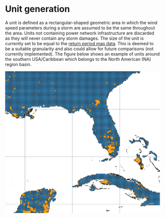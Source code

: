 # Unit generation

A unit is defined as a rectangular-shaped geometric area in which the wind speed parameters during a storm are assumed to be
the same throughout the area. Units not containing power network infrastructure are discarded as they will never contain any storm damages.
The size of the unit is currently set to be equal to the [return period map data](../download/power_download_stormtracks.md).
This is deemed to be a suitable granularity and also could allow for future comparisons (not currently implemented). The
figure below shows an example of units around the southern USA/Caribbean which belongs to the North American (NA) region basin.

![Example of units in the NA region basin](../power_img/units_NA.png)